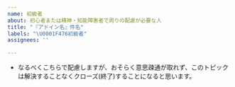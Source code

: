 ```yaml
---
name: 初級者
about: 初心者または精神・知能障害者で周りの配慮が必要な人
title: "『アドイン名』件名"
labels: "\U0001F476初級者"
assignees: ''

---
```


* なるべくこちらで配慮しますが、おそらく意思疎通が取れず、このトピックは解決することなくクローズ(終了)することになると思います。
